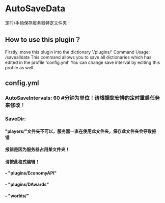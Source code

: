 # AutoSaveData
定时/手动保存服务器特定文件夹！

## How to use this plugin？​
  Firstly, move this plugin into the dictionary '/plugins/' 
  Command Usage: /savealldata​
  This command allows you to save all dictionaries which has edited in the profile 'config.yml'
  You can change save interval by editing this profile as well
## config.yml
### AutoSaveIntervals: 60 #分钟为单位！请根据您安排的定时重启任务来修改！
### SaveDir:
#### "players/"文件夹不可以，服务器一直在使用此文件夹，保存此文件夹会导致报错
#### 报错是因为服务器占用某文件夹！
#### 请按此格式编辑！
#### - "plugins/EconomyAPI"
#### - "plugins/DAwards"
#### - "worlds/"
